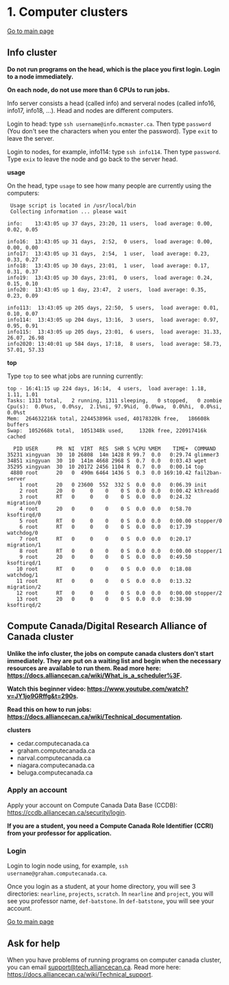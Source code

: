 # 1. Computer clusters
[Go to main page](https://github.com/sux21/Batstone_Lab_UNIX_Tutorial/tree/main)

## Info cluster

**Do not run programs on the head, which is the place you first login. Login to a node immediately.**

**On each node, do not use more than 6 CPUs to run jobs.**

Info server consists a head (called info) and serveral nodes (called info16, info17, info18, ...). Head and nodes are different computers.

Login to head: type ``ssh username@info.mcmaster.ca``. Then type ``password`` (You don't see the characters when you enter the password). Type ``exit`` to leave the server.

Login to nodes, for example, info114: type ``ssh info114``. Then type ``password``. Type ``exix`` to leave the node and go back to the server head. 

**usage**

On the head, type ``usage`` to see how many people are currently using the computers:
```
 Usage script is located in /usr/local/bin 
 Collecting information ... please wait 

info:    13:43:05 up 37 days, 23:20, 11 users,  load average: 0.00, 0.02, 0.05

info16:  13:43:05 up 31 days,  2:52,  0 users,  load average: 0.00, 0.00, 0.00
info17:  13:43:05 up 31 days,  2:54,  1 user,  load average: 0.23, 0.33, 0.27
info18:  13:43:05 up 30 days, 23:01,  1 user,  load average: 0.17, 0.31, 0.37
info19:  13:43:05 up 30 days, 23:01,  0 users,  load average: 0.24, 0.15, 0.10
info20:  13:43:05 up 1 day, 23:47,  2 users,  load average: 0.35, 0.23, 0.09

info113:  13:43:05 up 205 days, 22:50,  5 users,  load average: 0.01, 0.10, 0.07
info114:  13:43:05 up 204 days, 13:16,  3 users,  load average: 0.97, 0.95, 0.91
info115:  13:43:05 up 205 days, 23:01,  6 users,  load average: 31.33, 26.07, 26.98
info2020: 13:40:01 up 584 days, 17:18,  8 users,  load average: 58.73, 57.01, 57.33
```

**top**

Type ``top`` to see what jobs are running currently:
```
top - 16:41:15 up 224 days, 16:14,  4 users,  load average: 1.18, 1.11, 1.01
Tasks: 1313 total,   2 running, 1311 sleeping,   0 stopped,   0 zombie
Cpu(s):  0.0%us,  0.0%sy,  2.1%ni, 97.9%id,  0.0%wa,  0.0%hi,  0.0%si,  0.0%st
Mem:  264632216k total, 224453896k used, 40178320k free,   186608k buffers
Swap:  1052668k total,  1051348k used,     1320k free, 220917416k cached

  PID USER      PR  NI  VIRT  RES  SHR S %CPU %MEM    TIME+  COMMAND           
35231 xingyuan  30  10 26808  14m 1428 R 99.7  0.0   0:29.74 glimmer3           
34851 xingyuan  30  10  141m 4668 2968 S  0.7  0.0   0:03.43 wget               
35295 xingyuan  30  10 20172 2456 1104 R  0.7  0.0   0:00.14 top                
 4880 root      20   0  490m 6464 1436 S  0.3  0.0 169:10.42 fail2ban-server    
    1 root      20   0 23600  552  332 S  0.0  0.0   0:06.39 init               
    2 root      20   0     0    0    0 S  0.0  0.0   0:00.42 kthreadd           
    3 root      RT   0     0    0    0 S  0.0  0.0   0:24.32 migration/0        
    4 root      20   0     0    0    0 S  0.0  0.0   0:58.70 ksoftirqd/0        
    5 root      RT   0     0    0    0 S  0.0  0.0   0:00.00 stopper/0          
    6 root      RT   0     0    0    0 S  0.0  0.0   0:17.39 watchdog/0         
    7 root      RT   0     0    0    0 S  0.0  0.0   0:20.17 migration/1        
    8 root      RT   0     0    0    0 S  0.0  0.0   0:00.00 stopper/1          
    9 root      20   0     0    0    0 S  0.0  0.0   0:49.50 ksoftirqd/1        
   10 root      RT   0     0    0    0 S  0.0  0.0   0:18.08 watchdog/1         
   11 root      RT   0     0    0    0 S  0.0  0.0   0:13.32 migration/2        
   12 root      RT   0     0    0    0 S  0.0  0.0   0:00.00 stopper/2          
   13 root      20   0     0    0    0 S  0.0  0.0   0:38.90 ksoftirqd/2        
```

## Compute Canada/Digital Research Alliance of Canada cluster

**Unlike the info cluster, the jobs on compute canada clusters don't start immediately. They are put on a waiting list and begin when the necessary resources are available to run them. Read more here: https://docs.alliancecan.ca/wiki/What_is_a_scheduler%3F.**

**Watch this beginner video: https://www.youtube.com/watch?v=JY1jo9GRffg&t=290s.**

**Read this on how to run jobs: https://docs.alliancecan.ca/wiki/Technical_documentation.**

**clusters**
- cedar.computecanada.ca
- graham.computecanada.ca
- narval.computecanada.ca
- niagara.computecanada.ca
- beluga.computecanada.ca

### Apply an account
Apply your account on Compute Canada Data Base (CCDB): https://ccdb.alliancecan.ca/security/login. 

**If you are a student, you need a Compute Canada Role Identifier (CCRI) from your professor for application.**

### Login 
Login to login node using, for example, ``ssh username@graham.computecanada.ca``.

Once you login as a student, at your home directory, you will see 3 directories: ``nearline``, ``projects``, ``scratch``. In ``nearline`` and ``project``, you will see you professor name, ``def-batstone``. In ``def-batstone``, you will see your account. 

[Go to main page](https://github.com/sux21/Batstone_Lab_UNIX_Tutorial/tree/main)

## Ask for help
When you have problems of running programs on computer canada cluster, you can email support@tech.alliancecan.ca. Read more here: https://docs.alliancecan.ca/wiki/Technical_support. 
